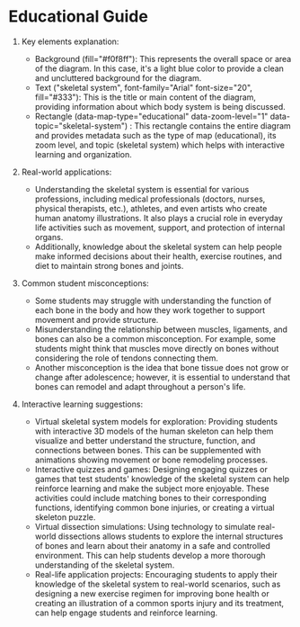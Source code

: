 # Educational Guide
1. Key elements explanation:
   - Background (fill="#f0f8ff"): This represents the overall space or area of the diagram. In this case, it's a light blue color to provide a clean and uncluttered background for the diagram.
   - Text ("skeletal system", font-family="Arial" font-size="20", fill="#333"): This is the title or main content of the diagram, providing information about which body system is being discussed.
   - Rectangle (data-map-type="educational" data-zoom-level="1" data-topic="skeletal-system") : This rectangle contains the entire diagram and provides metadata such as the type of map (educational), its zoom level, and topic (skeletal system) which helps with interactive learning and organization.

2. Real-world applications:
   - Understanding the skeletal system is essential for various professions, including medical professionals (doctors, nurses, physical therapists, etc.), athletes, and even artists who create human anatomy illustrations. It also plays a crucial role in everyday life activities such as movement, support, and protection of internal organs.
   - Additionally, knowledge about the skeletal system can help people make informed decisions about their health, exercise routines, and diet to maintain strong bones and joints.

3. Common student misconceptions:
   - Some students may struggle with understanding the function of each bone in the body and how they work together to support movement and provide structure.
   - Misunderstanding the relationship between muscles, ligaments, and bones can also be a common misconception. For example, some students might think that muscles move directly on bones without considering the role of tendons connecting them.
   - Another misconception is the idea that bone tissue does not grow or change after adolescence; however, it is essential to understand that bones can remodel and adapt throughout a person's life.

4. Interactive learning suggestions:
   - Virtual skeletal system models for exploration: Providing students with interactive 3D models of the human skeleton can help them visualize and better understand the structure, function, and connections between bones. This can be supplemented with animations showing movement or bone remodeling processes.
   - Interactive quizzes and games: Designing engaging quizzes or games that test students' knowledge of the skeletal system can help reinforce learning and make the subject more enjoyable. These activities could include matching bones to their corresponding functions, identifying common bone injuries, or creating a virtual skeleton puzzle.
   - Virtual dissection simulations: Using technology to simulate real-world dissections allows students to explore the internal structures of bones and learn about their anatomy in a safe and controlled environment. This can help students develop a more thorough understanding of the skeletal system.
   - Real-life application projects: Encouraging students to apply their knowledge of the skeletal system to real-world scenarios, such as designing a new exercise regimen for improving bone health or creating an illustration of a common sports injury and its treatment, can help engage students and reinforce learning.
